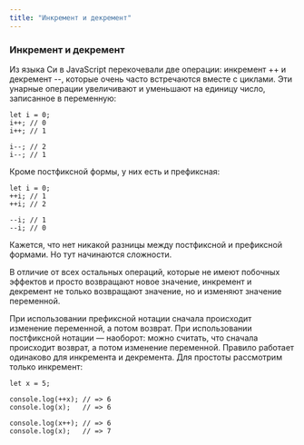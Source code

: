 ```yaml
---
title: "Инкремент и декремент"
---
```


### Инкремент и декремент

Из языка Си в JavaScript перекочевали две операции: инкремент ++ и декремент --, которые очень часто встречаются вместе с циклами. Эти унарные операции увеличивают и уменьшают на единицу число, записанное в переменную:

```
let i = 0;
i++; // 0
i++; // 1

i--; // 2
i--; // 1
```

Кроме постфиксной формы, у них есть и префиксная:

```
let i = 0;
++i; // 1
++i; // 2

--i; // 1
--i; // 0
```

Кажется, что нет никакой разницы между постфиксной и префиксной формами. Но тут начинаются сложности.

В отличие от всех остальных операций, которые не имеют побочных эффектов и просто возвращают новое значение, инкремент и декремент не только возвращают значение, но и изменяют значение переменной.

При использовании префиксной нотации сначала происходит изменение переменной, а потом возврат. При использовании постфиксной нотации — наоборот: можно считать, что сначала происходит возврат, а потом изменение переменной. Правило работает одинаково для инкремента и декремента. Для простоты рассмотрим только инкремент:

```
let x = 5;

console.log(++x); // => 6
console.log(x);   // => 6

console.log(x++); // => 6
console.log(x);   // => 7
```